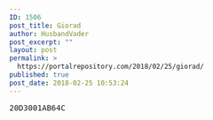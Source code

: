```yaml
---
ID: 1506
post_title: Giorad
author: HusbandVader
post_excerpt: ""
layout: post
permalink: >
  https://portalrepository.com/2018/02/25/giorad/
published: true
post_date: 2018-02-25 10:53:24
---
```

<pre>20D3001AB64C</pre>